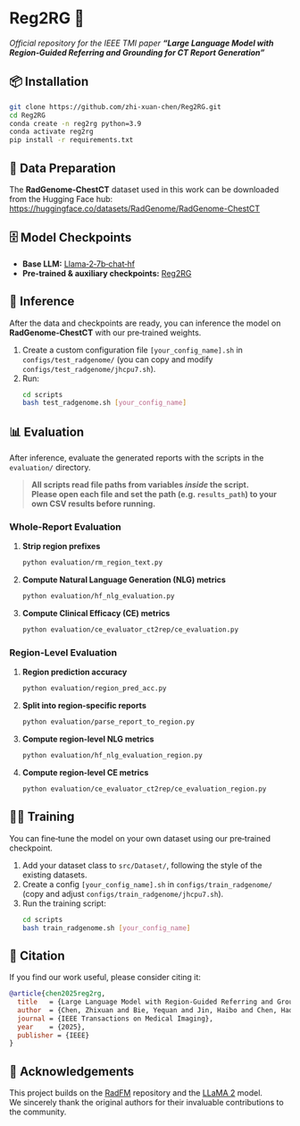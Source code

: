 # Reg2RG 🚀
*Official repository for the IEEE TMI paper **“Large Language Model with Region‑Guided Referring and Grounding for CT Report Generation”***

## 📦 Installation
```bash
git clone https://github.com/zhi-xuan-chen/Reg2RG.git
cd Reg2RG
conda create -n reg2rg python=3.9
conda activate reg2rg
pip install -r requirements.txt
```

## 📁 Data Preparation
The **RadGenome‑ChestCT** dataset used in this work can be downloaded from the Hugging Face hub:
<https://huggingface.co/datasets/RadGenome/RadGenome-ChestCT>

## 🗄️ Model Checkpoints
- **Base LLM:** [Llama‑2‑7b‑chat‑hf](https://huggingface.co/meta-llama/Llama-2-7b-chat-hf)  
- **Pre‑trained & auxiliary checkpoints:** [Reg2RG](https://huggingface.co/Trusure/Reg2RG/tree/main)

## 🤖 Inference
After the data and checkpoints are ready, you can inference the model on **RadGenome‑ChestCT** with our pre‑trained weights.

1. Create a custom configuration file `[your_config_name].sh` in `configs/test_radgenome/` (you can copy and modify `configs/test_radgenome/jhcpu7.sh`).
2. Run:
   ```bash
   cd scripts
   bash test_radgenome.sh [your_config_name]
   ```

## 📊 Evaluation
After inference, evaluate the generated reports with the scripts in the `evaluation/` directory.
> **All scripts read file paths from variables *inside* the script.  
> Please open each file and set the path (e.g. `results_path`) to your own CSV results before running.**

### Whole‑Report Evaluation

1. **Strip region prefixes**  
   ```bash
   python evaluation/rm_region_text.py
   ```
2. **Compute Natural Language Generation (NLG) metrics**  
   ```bash
   python evaluation/hf_nlg_evaluation.py
   ```
3. **Compute Clinical Efficacy (CE) metrics**  
   ```bash
   python evaluation/ce_evaluator_ct2rep/ce_evaluation.py
   ```

### Region‑Level Evaluation

1. **Region prediction accuracy**  
   ```bash
   python evaluation/region_pred_acc.py
   ```
2. **Split into region‑specific reports**  
   ```bash
   python evaluation/parse_report_to_region.py
   ```
3. **Compute region‑level NLG metrics**  
   ```bash
   python evaluation/hf_nlg_evaluation_region.py
   ```
4. **Compute region‑level CE metrics**  
   ```bash
   python evaluation/ce_evaluator_ct2rep/ce_evaluation_region.py
   ```

## 🏋️‍♂️ Training
You can fine‑tune the model on your own dataset using our pre‑trained checkpoint.

1. Add your dataset class to `src/Dataset/`, following the style of the existing datasets.  
2. Create a config `[your_config_name].sh` in `configs/train_radgenome/` (copy and adjust `configs/train_radgenome/jhcpu7.sh`).  
3. Run the training script:
   ```bash
   cd scripts
   bash train_radgenome.sh [your_config_name]
   ```

## 📄 Citation
If you find our work useful, please consider citing it:

```bibtex
@article{chen2025reg2rg,
  title   = {Large Language Model with Region-Guided Referring and Grounding for CT Report Generation},
  author  = {Chen, Zhixuan and Bie, Yequan and Jin, Haibo and Chen, Hao},
  journal = {IEEE Transactions on Medical Imaging},
  year    = {2025},
  publisher = {IEEE}
}
```

## 🙏 Acknowledgements
This project builds on the [RadFM](https://github.com/chaoyi-wu/RadFM) repository and the [LLaMA 2](https://huggingface.co/meta-llama/Llama-2-7b-chat-hf) model.  
We sincerely thank the original authors for their invaluable contributions to the community.
